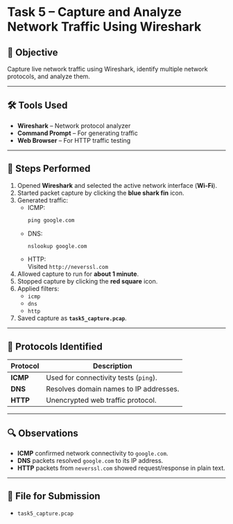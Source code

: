 # Task 5 – Capture and Analyze Network Traffic Using Wireshark

## 📌 Objective
Capture live network traffic using Wireshark, identify multiple network protocols, and analyze them.

---

## 🛠 Tools Used
- **Wireshark** – Network protocol analyzer
- **Command Prompt** – For generating traffic
- **Web Browser** – For HTTP traffic testing

---

## 📝 Steps Performed
1. Opened **Wireshark** and selected the active network interface (**Wi-Fi**).
2. Started packet capture by clicking the **blue shark fin** icon.
3. Generated traffic:
   - ICMP:  
     ```cmd
     ping google.com
     ```
   - DNS:  
     ```cmd
     nslookup google.com
     ```
   - HTTP:  
     Visited `http://neverssl.com`
4. Allowed capture to run for **about 1 minute**.
5. Stopped capture by clicking the **red square** icon.
6. Applied filters:
   - `icmp`
   - `dns`
   - `http`
7. Saved capture as **`task5_capture.pcap`**.

---

## 📡 Protocols Identified

| Protocol | Description |
|----------|-------------|
| **ICMP** | Used for connectivity tests (`ping`). |
| **DNS**  | Resolves domain names to IP addresses. |
| **HTTP** | Unencrypted web traffic protocol. |

---

## 🔍 Observations
- **ICMP** confirmed network connectivity to `google.com`.
- **DNS** packets resolved `google.com` to its IP address.
- **HTTP** packets from `neverssl.com` showed request/response in plain text.

---

## 📂 File for Submission
- `task5_capture.pcap`
